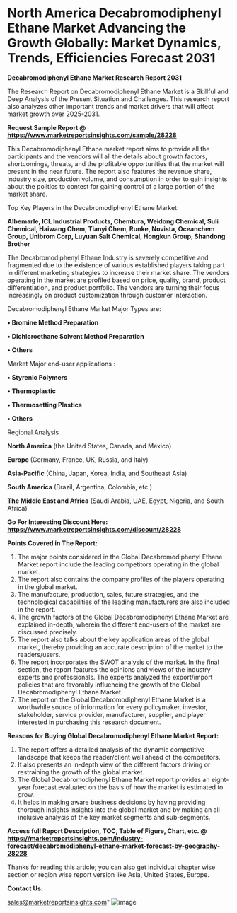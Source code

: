 # North America Decabromodiphenyl Ethane Market Advancing the Growth Globally: Market Dynamics, Trends, Efficiencies Forecast 2031

<strong>Decabromodiphenyl Ethane Market Research Report 2031</strong>

The Research Report on Decabromodiphenyl Ethane Market is a Skillful and Deep Analysis of the Present Situation and Challenges. This research report also analyzes other important trends and market drivers that will affect market growth over 2025-2031.

<strong>Request Sample Report @ <a href=https://www.marketreportsinsights.com/sample/28228>https://www.marketreportsinsights.com/sample/28228</a></strong>

This Decabromodiphenyl Ethane market report aims to provide all the participants and the vendors will all the details about growth factors, shortcomings, threats, and the profitable opportunities that the market will present in the near future. The report also features the revenue share, industry size, production volume, and consumption in order to gain insights about the politics to contest for gaining control of a large portion of the market share.

Top Key Players in the Decabromodiphenyl Ethane Market:

<strong>Albemarle, ICL Industrial Products, Chemtura, Weidong Chemical, Suli Chemical, Haiwang Chem, Tianyi Chem, Runke, Novista, Oceanchem Group, Unibrom Corp, Luyuan Salt Chemical, Hongkun Group, Shandong Brother</strong>

The Decabromodiphenyl Ethane Industry is severely competitive and fragmented due to the existence of various established players taking part in different marketing strategies to increase their market share. The vendors operating in the market are profiled based on price, quality, brand, product differentiation, and product portfolio. The vendors are turning their focus increasingly on product customization through customer interaction.

Decabromodiphenyl Ethane Market Major Types are:

<strong>• Bromine Method Preparation

• Dichloroethane Solvent Method Preparation

• Others</strong>

Market Major end-user applications :

<strong>• Styrenic Polymers

• Thermoplastic

• Thermosetting Plastics

• Others</strong>

Regional Analysis

</u><strong><b>North America</b></strong> (the United States, Canada, and Mexico)

<strong><b>Europe </b></strong>(Germany, France, UK, Russia, and Italy)

<strong><b>Asia-Pacific</b></strong> (China, Japan, Korea, India, and Southeast Asia)

<strong><b>South America</b></strong> (Brazil, Argentina, Colombia, etc.)

<strong><b>The Middle East and Africa</b></strong> (Saudi Arabia, UAE, Egypt, Nigeria, and South Africa)

<strong>Go For Interesting Discount Here: <a href=https://www.marketreportsinsights.com/discount/28228>https://www.marketreportsinsights.com/discount/28228</a></strong>

<strong>Points Covered in The Report:</strong>
<ol>
  <li>The major points considered in the Global Decabromodiphenyl Ethane Market report include the leading competitors operating in the global market.</li>
  <li>The report also contains the company profiles of the players operating in the global market.</li>
  <li>The manufacture, production, sales, future strategies, and the technological capabilities of the leading manufacturers are also included in the report.</li>
  <li>The growth factors of the Global Decabromodiphenyl Ethane Market are explained in-depth, wherein the different end-users of the market are discussed precisely.</li>
  <li>The report also talks about the key application areas of the global market, thereby providing an accurate description of the market to the readers/users.</li>
  <li>The report incorporates the SWOT analysis of the market. In the final section, the report features the opinions and views of the industry experts and professionals. The experts analyzed the export/import policies that are favorably influencing the growth of the Global Decabromodiphenyl Ethane Market.</li>
  <li>The report on the Global Decabromodiphenyl Ethane Market is a worthwhile source of information for every policymaker, investor, stakeholder, service provider, manufacturer, supplier, and player interested in purchasing this research document.</li>
</ol>
<strong>Reasons for Buying Global Decabromodiphenyl Ethane Market Report:</strong>

<ol>
  <li>The report offers a detailed analysis of the dynamic competitive landscape that keeps the reader/client well ahead of the competitors.</li>
  <li>It also presents an in-depth view of the different factors driving or restraining the growth of the global market.</li>
  <li>The Global Decabromodiphenyl Ethane Market report provides an eight-year forecast evaluated on the basis of how the market is estimated to grow.</li>
  <li>It helps in making aware business decisions by having providing thorough insights insights into the global market and by making an all-inclusive analysis of the key market segments and sub-segments.</li>
</ol>
<strong>Access full Report Description, TOC, Table of Figure, Chart, etc. @ <a href=https://marketreportsinsights.com/industry-forecast/decabromodiphenyl-ethane-market-forecast-by-geography-28228>https://marketreportsinsights.com/industry-forecast/decabromodiphenyl-ethane-market-forecast-by-geography-28228</a></strong>


Thanks for reading this article; you can also get individual chapter wise section or region wise report version like Asia, United States, Europe.

<strong>Contact Us:</strong>

sales@marketreportsinsights.com"
![image](https://github.com/user-attachments/assets/5e5a308d-c9ab-405e-868e-6b8efb2cdbee)
